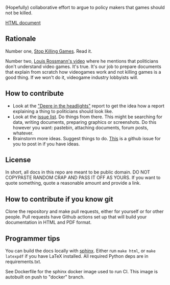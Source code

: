 (Hopefully) collaborative effort to argue to policy makers that games should not be killed.

[HTML document](https://wesmania.github.io/game-life-report/)

## Rationale

Number one, [Stop Killing Games](https://www.stopkillinggames.com/). Read it.

Number two, [Louis Rossmann's video](https://youtu.be/8wCLSCnOw9k?t=939) where he mentions that politicians don't
understand video games. It's true. It's our job to prepare documents that explain from scratch how videogames work and
not killing games is a good thing. If we won't do it, videogame industry lobbyists will.

## How to contribute

* Look at the ["Deere in the headlights"](https://pirg.org/edfund/resources/deere-in-the-headlights-3/) report to get
  the idea how a report explaining a thing to politicians should look like.
* Look at the [issue list](https://github.com/Wesmania/game-life-report/issues). Do things from there. This might be
  searching for data, writing documents, preparing graphics or screenshots. Do this however you want: pastebin,
  attaching documents, forum posts, whatever.
* Brainstorm more ideas. Suggest things to do. [This](https://github.com/Wesmania/game-life-report/issues/7) is a github
  issue for you to post in if you have ideas.

## License

In short, all docs in this repo are meant to be public domain. DO NOT COPYPASTE RANDOM CRAP AND PASS IT OFF AS YOURS. If
you want to quote something, quote a reasonable amount and provide a link.

## How to contribute if you know git

Clone the repository and make pull requests, either for yourself or for other people. Pull requests have Github actions
set up that will build your documentation in HTML and PDF format.

## Programmer tips

You can build the docs locally with [sphinx](https://www.sphinx-doc.org/). Either run `make html`, or `make latexpdf` if
you have LaTeX installed. All required Python deps are in requirements.txt.

See Dockerfile for the sphinx docker image used to run CI. This image is autobuilt on push to "docker" branch.
